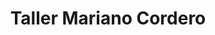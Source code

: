 ---
title: "Taller Mariano Cordero"
url: /puebla-de-alcocer/taller-mariano-cordero/
shop: Autowerkstatt
---